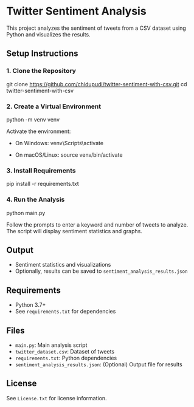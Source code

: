 # Twitter Sentiment Analysis

This project analyzes the sentiment of tweets from a CSV dataset using Python and visualizes the results.

## Setup Instructions

### 1. Clone the Repository
git clone https://github.com/chidupudi/twitter-sentiment-with-csv.git
cd twitter-sentiment-with-csv


### 2. Create a Virtual Environment
python -m venv venv

Activate the environment:
- On Windows:
venv\Scripts\activate

- On macOS/Linux:
source venv/bin/activate


### 3. Install Requirements
pip install -r requirements.txt


### 4. Run the Analysis
python main.py

Follow the prompts to enter a keyword and number of tweets to analyze. The script will display sentiment statistics and graphs.

## Output
- Sentiment statistics and visualizations
- Optionally, results can be saved to `sentiment_analysis_results.json`

## Requirements
- Python 3.7+
- See `requirements.txt` for dependencies

## Files
- `main.py`: Main analysis script
- `twitter_dataset.csv`: Dataset of tweets
- `requirements.txt`: Python dependencies
- `sentiment_analysis_results.json`: (Optional) Output file for results

## License
See `License.txt` for license information.
